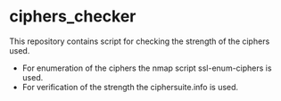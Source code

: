 # ciphers_checker
This repository contains script for checking the strength of the ciphers used.

* For enumeration of the ciphers the nmap script ssl-enum-ciphers is used.
* For verification of the strength the ciphersuite.info is used.

